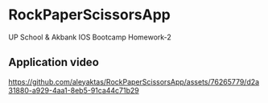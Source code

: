 # RockPaperScissorsApp
UP School &amp; Akbank IOS Bootcamp Homework-2

## Application video

https://github.com/aleyaktas/RockPaperScissorsApp/assets/76265779/d2a31880-a929-4aa1-8eb5-91ca44c71b29



